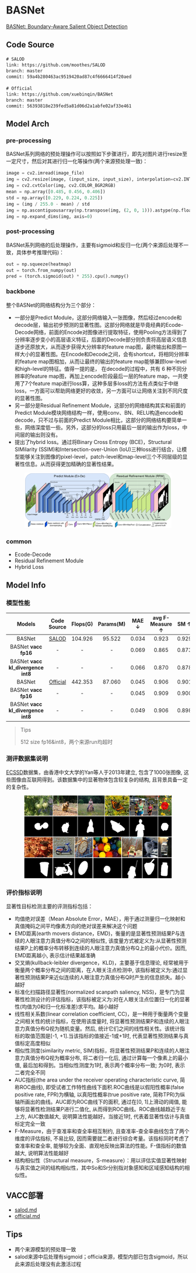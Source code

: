 
# BASNet

[BASNet: Boundary-Aware Salient Object Detection](https://openaccess.thecvf.com/content_CVPR_2019/html/Qin_BASNet_Boundary-Aware_Salient_Object_Detection_CVPR_2019_paper.html)

## Code Source
```
# SALOD
link: https://github.com/moothes/SALOD
branch: master
commit: 59a4b280463ac9519420ad87c4f6666414f20aed

# Official
link: https://github.com/xuebinqin/BASNet
branch: master
commit: 56393818e239fed5a81d06d2a1abfe02af33e461
```

## Model Arch

### pre-processing

BASNet系列网络的预处理操作可以按照如下步骤进行，即先对图片进行resize至一定尺寸，然后对其进行归一化等操作(两个来源预处理一致)：

```python
image = cv2.imread(image_file)
img = cv2.resize(image, (input_size, input_size), interpolation=cv2.INTER_AREA)
img = cv2.cvtColor(img, cv2.COLOR_BGR2RGB)
mean = np.array([0.485, 0.456, 0.406])
std = np.array([0.229, 0.224, 0.225])
img = (img / 255.0 - mean) / std
img = np.ascontiguousarray(np.transpose(img, (2, 0, 1))).astype(np.float32) # HWC to CHW
img = np.expand_dims(img, axis=0)
```

### post-processing

BASNet系列网络的后处理操作，主要有sigmoid和反归一化(两个来源后处理不一致，具体参考推理代码)：
```python
out = np.squeeze(heatmap)
out = torch.from_numpy(out)
pred = (torch.sigmoid(out) * 255).cpu().numpy()
```

### backbone
整个BASNet的网络结构分为三个部分：
- 一部分是Predict Module，这部分网络输入一张图像，然后经过encode和decode层，输出初步预测的显著性图。这部分网络就是毕竟经典的Ecode-Decode网络，前面的Encode对图像进行提取特征，使用Pooling方法得到了分辨率逐步变小的高层语义特征，后面的Decode部分则负责将高层语义信息逐步还原放大，从而逐步获得大分辨率的feature map图，最终输出和原图一样大小的显著性图。在Encode和Decode之间，会有shortcut，将相同分辨率的feature map图相加，从而让最终的输出的feature map能够兼顾low-level和high-level的特征。值得一提的是， 在decode的过程中，共有 6 种不同分辨率的feature map图，再加上encode阶段最后一层的feature map，一共使用了7个feature map进行loss算，这种多层多loss的方法有点类似于中继loss，一方面可以帮助网络更好的收敛，另一方面可以让网络关注到不同尺度的显著性图。
- 另一部分是Residual Refinement Module，这部分的网络结构其实和前面的Predict Module模块网络结构一样，使用conv、BN、RELU构造encode和decode，只不过与前面的Predict Module相比，这部分的网络结构要简单一些，网络深度低一些。另外，这部分的loss只用最后一层的输出作为loss，中间层的输出则没有。
- 提出了hybrid loss。通过将Binary Cross Entropy (BCE)，Structural SIMilarity (SSIM)和Intersection-over-Union (IoU)三种loss进行结合，让模型能够关注到图像的pixel-level，patch-level和map-level三个不同层级的显著性信息。从而获得更加精确的显著性结果。

<div  align="center">
<img src="../../images/basnet/basnet.png" width="80%" height="80%">
</div>

### common
- Ecode-Decode
- Residual Refinement Module
- Hybrid Loss

## Model Info

### 模型性能
| Models  |Code Source | Flops(G) | Params(M) | MAE ↓ | avg F-Measure ↑ | SM ↑ | Shapes |
| :---: | :--: |  :--: |:--: | :---: | :--------: | :---: | :--------: |
| BASNet |[SALOD](https://github.com/moothes/SALOD) | 104.926 | 95.522 | 0.034  |  0.923 | 0.929  | 3x320x320  |
| BASNet **vacc fp16** |  -  |  -  | -  |  0.069  |  0.865  | 0.873  | 3x320x320 |
| BASNet **vacc kl_divergence int8** |  -  |  -  | -  |   0.066  |  0.870 | 0.878 |  3x320x320  |
| BASNet |[Official](https://github.com/xuebinqin/BASNet) | 442.353  |  87.060 | 0.045   |  0.906  | 0.901  | 3x320x320  |
| BASNet **vacc fp16** |  -  |  -  | -  |  0.045  |  0.909  | 0.900  | 3x320x320 |
| BASNet **vacc kl_divergence int8** |  -  |  -  | -  |   0.049  |  0.906 | 0.898 |  3x320x320  |

> Tips
> 
> 512 size fp16&int8，两个来源run均超时
> 

### 测评数据集说明


[ECSSD](http://www.cse.cuhk.edu.hk/leojia/projects/hsaliency/dataset.html)数据集，由香港中文大学的Yan等人于2013年建立, 包含了1000张图像, 这些图像由互联网得到。该数据集中的显著物体包含较复杂的结构, 且背景具备一定的复杂性。


<div  align="center">
<img src="../../images/datasets/ecssd.jpg" width="80%" height="70%">
</div>

### 评价指标说明
显著性目标检测主要的评测指标包括：
- 均值绝对误差（Mean Absolute Error，MAE），用于通过测量归一化映射和真值掩码之间平均像素方向的绝对误差来解决这个问题
- EMD距离(earth movers distance，EMD)，衡量的是显著性预测结果P与连续的人眼注意力真值分布Q之间的相似性, 该度量方式被定义为:从显著性预测结果P上的概率分布转移到连续的人眼注意力真值分布Q上的最小代价。因而, EMD距离越小, 表示估计结果越准确
- 交叉熵(kullback-leibler divergence，KLD)，主要基于信息理论, 经常被用于衡量两个概率分布之间的距离，在人眼关注点检测中, 该指标被定义为:通过显著性预测结果P来近似连续的人眼注意力真值分布Q时产生的信息损失。越小越好
- 标准化扫描路径显著性(normalized scanpath saliency, NSS)，是专门为显著性检测设计的评估指标，该指标被定义为:对在人眼关注点位置归一化的显著性(均值为0和归一化标准差)求平均。越小越好
- 线性相关系数(linear correlation coefficient, CC)，是一种用于衡量两个变量之间相关性的统计指标，在使用该度量时, 将显著性预测结果P和连续的人眼注意力真值分布Q视为随机变量。然后, 统计它们之间的线性相关性。该统计指标的取值范围是[-1, +1].当该指标的值接近-1或+1时, 代表显著性预测结果与真值标定高度相似
- 相似性测度(similarity metric, SIM)指标，将显著性预测结果P和连续的人眼注意力真值分布Q视为概率分布, 将二者归一化后, 通过计算每一个像素上的最小值, 最后加和得到。当相似性测度为1时, 表示两个概率分布一致; 为0时, 表示二者完全不同
- AUC指标(the area under the receiver operating characteristic curve, 简称ROC曲线), 即受试者工作特性曲线下面积.ROC曲线是以假阳性概率(false positive rate, FPR)为横轴, 以真阳性概率(true positive rate, 简称TPR)为纵轴所画出的曲线。AUC即为ROC曲线下的面积, 通过在[0, 1]上滑动的阈值, 能够将显著性检测结果P进行二值化, 从而得到ROC曲线。ROC曲线越趋近于左上方, AUC数值越大, 说明算法性能越好。当接近1时, 代表着显著性估计与真值标定完全一致
- F-Measure，由于查准率和查全率相互制约, 且查准率-查全率曲线包含了两个维度的评估指标, 不易比较, 因而需要就二者进行综合考量。该指标同时考虑了查准率和查全率, 能够较为全面、直观地反映出算法的性能。F-值指标的数值越大, 说明算法性能越好
- 结构相似性（Structural measure，S-measure）：用以评估实值显著性映射与真实值之间的结构相似性，其中So和Sr分别指对象感知和区域感知结构的相似性。

## VACC部署
- [salod.md](./source_code/salod.md)
- [official.md](./source_code/official.md)

## Tips
- 两个来源模型的预处理一致
- salod来源中后处理有sigmoid；officia来源，模型内部已包含sigmoid，所以此来源后处理没有此激活过程